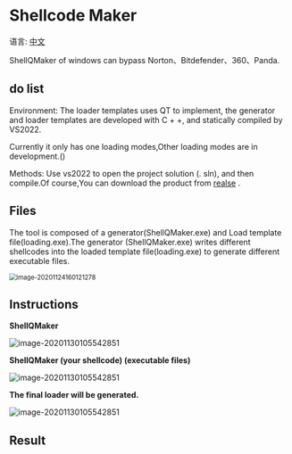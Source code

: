 # Shellcode Maker
语言: [中文](readme_cn.md)

ShellQMaker of windows can bypass Norton、Bitdefender、360、Panda.


## do list

Environment: The loader templates uses QT to implement, the generator and loader templates are developed with C + +, and statically compiled by VS2022.

Currently it only has one loading modes,Other loading modes are in development.()
 
 Methods: Use vs2022 to open the project solution (. sln), and then compile.Of course,You can download the product from [realse]() .
 
## Files

  The tool is composed of a generator(ShellQMaker.exe) and Load template file(loading.exe).The generator (ShellQMaker.exe) writes different shellcodes into the loaded template file(loading.exe) to generate different executable files.

<img src="Readme.assets/image-20201124160121278.png" alt="image-20201124160121278" style="zoom:80%;" />

## Instructions

**ShellQMaker**

![image-20201130105542851](Readme.assets/image-20201130105542851.png)

**ShellQMaker (your shellcode) (executable files)**

![image-20201130105542851](Readme.assets/image-20201130105542851.png)

**The final loader will be generated.**

![image-20201130105542851](Readme.assets/image-20201130105542851.png)

## Result


